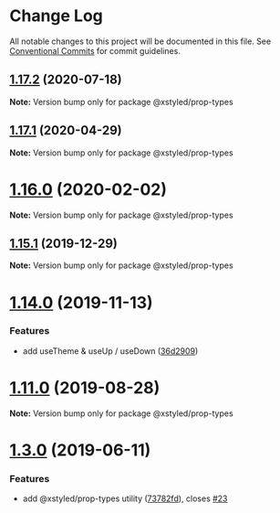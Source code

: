 # Change Log

All notable changes to this project will be documented in this file.
See [Conventional Commits](https://conventionalcommits.org) for commit guidelines.

## [1.17.2](https://github.com/smooth-code/xstyled/tree/master/packages/prop-types/compare/v1.17.1...v1.17.2) (2020-07-18)

**Note:** Version bump only for package @xstyled/prop-types





## [1.17.1](https://github.com/smooth-code/xstyled/tree/master/packages/prop-types/compare/v1.17.0...v1.17.1) (2020-04-29)

**Note:** Version bump only for package @xstyled/prop-types





# [1.16.0](https://github.com/smooth-code/xstyled/tree/master/packages/prop-types/compare/v1.15.1...v1.16.0) (2020-02-02)

**Note:** Version bump only for package @xstyled/prop-types





## [1.15.1](https://github.com/smooth-code/xstyled/tree/master/packages/prop-types/compare/v1.15.0...v1.15.1) (2019-12-29)

**Note:** Version bump only for package @xstyled/prop-types





# [1.14.0](https://github.com/smooth-code/xstyled/compare/v1.13.1...v1.14.0) (2019-11-13)


### Features

* add useTheme & useUp / useDown ([36d2909](https://github.com/smooth-code/xstyled/commit/36d290924d6cfaef97dd3144b4895ab944aa1f25))





# [1.11.0](https://github.com/smooth-code/xstyled/compare/v1.10.1...v1.11.0) (2019-08-28)

**Note:** Version bump only for package @xstyled/prop-types





# [1.3.0](https://github.com/smooth-code/xstyled/compare/v1.2.0...v1.3.0) (2019-06-11)


### Features

* add @xstyled/prop-types utility ([73782fd](https://github.com/smooth-code/xstyled/commit/73782fd)), closes [#23](https://github.com/smooth-code/xstyled/issues/23)
